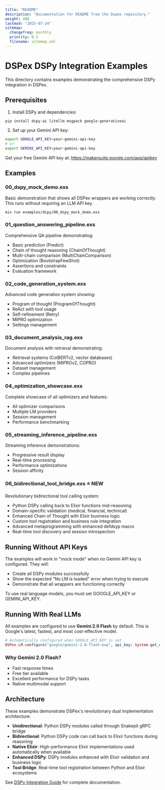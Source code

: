```yaml
---
title: "README"
description: "Documentation for README from the Dspex repository."
weight: 408
lastmod: "2025-07-24"
sitemap:
  changefreq: monthly
  priority: 0.5
  filename: sitemap.xml
---
```


# DSPex DSPy Integration Examples

This directory contains examples demonstrating the comprehensive DSPy integration in DSPex.

## Prerequisites

1. Install DSPy and dependencies:
```bash
pip install dspy-ai litellm msgpack google-generativeai
```

2. Set up your Gemini API key:
```bash
export GOOGLE_API_KEY=your-gemini-api-key
# or
export GEMINI_API_KEY=your-gemini-api-key
```

Get your free Gemini API key at: https://makersuite.google.com/app/apikey

## Examples

### 00_dspy_mock_demo.exs
Basic demonstration that shows all DSPex wrappers are working correctly. This runs without requiring an LLM API key.

```bash
mix run examples/dspy/00_dspy_mock_demo.exs
```

### 01_question_answering_pipeline.exs
Comprehensive QA pipeline demonstrating:
- Basic prediction (Predict)
- Chain of thought reasoning (ChainOfThought)
- Multi-chain comparison (MultiChainComparison)
- Optimization (BootstrapFewShot)
- Assertions and constraints
- Evaluation framework

### 02_code_generation_system.exs
Advanced code generation system showing:
- Program of thought (ProgramOfThought)
- ReAct with tool usage
- Self-refinement (Retry)
- MIPRO optimization
- Settings management

### 03_document_analysis_rag.exs
Document analysis with retrieval demonstrating:
- Retrieval systems (ColBERTv2, vector databases)
- Advanced optimizers (MIPROv2, COPRO)
- Dataset management
- Complex pipelines

### 04_optimization_showcase.exs
Complete showcase of all optimizers and features:
- All optimizer comparisons
- Multiple LM providers
- Session management
- Performance benchmarking

### 05_streaming_inference_pipeline.exs
Streaming inference demonstrations:
- Progressive result display
- Real-time processing
- Performance optimizations
- Session affinity

### 06_bidirectional_tool_bridge.exs ⭐ NEW
Revolutionary bidirectional tool calling system:
- Python DSPy calling back to Elixir functions mid-reasoning
- Domain-specific validation (medical, financial, technical)
- Enhanced Chain of Thought with Elixir business logic
- Custom tool registration and business rule integration
- Advanced metaprogramming with enhanced defdsyp macro
- Real-time tool discovery and session introspection

## Running Without API Keys

The examples will work in "mock mode" when no Gemini API key is configured. They will:
- Create all DSPy modules successfully
- Show the expected "No LM is loaded" error when trying to execute
- Demonstrate that all wrappers are functioning correctly

To use real language models, you must set GOOGLE_API_KEY or GEMINI_API_KEY.

## Running With Real LLMs

All examples are configured to use **Gemini 2.0 Flash** by default. This is Google's latest, fastest, and most cost-effective model.

```elixir
# Automatically configured when GOOGLE_API_KEY is set
DSPex.LM.configure("google/gemini-2.0-flash-exp", api_key: System.get_env("GOOGLE_API_KEY"))
```

### Why Gemini 2.0 Flash?
- Fast response times
- Free tier available
- Excellent performance for DSPy tasks
- Native multimodal support

## Architecture

These examples demonstrate DSPex's revolutionary dual implementation architecture:
- **Unidirectional**: Python DSPy modules called through Snakepit gRPC bridge
- **Bidirectional**: Python DSPy code can call back to Elixir functions during reasoning
- **Native Elixir**: High-performance Elixir implementations used automatically when available
- **Enhanced DSPy**: DSPy modules enhanced with Elixir validation and business logic
- **Tool Bridge**: Real-time tool registration between Python and Elixir ecosystems

See [DSPy Integration Guide](../../README_DSPY_INTEGRATION.md) for complete documentation.